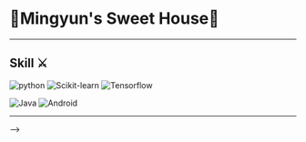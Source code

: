 # 📌Mingyun's Sweet House🎪
------------------------------------
## Skill ⚔️
![python](https://img.shields.io/badge/Python-3776AB.svg?&style=for-the-badge&logo=Python&logoColor=yellow)
![Scikit-learn](https://img.shields.io/badge/scikitlearn-F7931E.svg?&style=for-the-badge&logo=scikitlearn&logoColor=blue)
![Tensorflow](https://img.shields.io/badge/TensorFlow-FF6F00.svg?&style=for-the-badge&logo=TensorFlow&logoColor=white)


![Java](http://img.shields.io/badge/Java-007396.svg?&style=for-the-badge&logo=Java&logoColor=red)
![Android](http://img.shields.io/badge/Android-3DDC84.svg?&style=for-the-badge&logo=Android&logoColor=white)

-------------------------------
<!--
###### 2021.03 ~ 2022.02 MLPA 학부연구생

###### 2021.08 한국영상자료원 영화 빅데이터 구축･활용 과제 발굴을 위한 아이디어 공모전 장려상

###### 2021.11 글로벌창업혁신센터 빅데이터를 활용한 스마트 시티 & 캠퍼스 창업 아이디어 공모전 장려상

###### 2022.01 ~ 2022.02 Naver Connect Boostcourse AI Basic 1기

###### 2022.03 DACON 손동작 분류 경진대회 (23/365)

###### 2022.04 ~ DACON Computer Vision 이상치 탐지 알고리즘 경진대회

###### 2022.04 DeepLearning.AI-TensorFlow-Developer 수료

###### 2023.02 모두의아이디어랩 libero

###### 2022.05 ~ Interminds AI Vision Researcher 재직 중

----------------------------------

![snake gif](https://github.com/mingun0112/mingun0112/blob/output/github-contribution-grid-snake.svg)


[![Anurag's github stats](https://github-readme-stats.vercel.app/api?username=mingun0112)](https://github.com/anuraghazra/github-readme-stats)
<!--
**mingun0112/mingun0112** is a ✨ _special_ ✨ repository because its `README.md` (this file) appears on your GitHub profile.


Here are some ideas to get you started:

- 🔭 I’m currently working on ...
- 🌱 I’m currently learning ...
- 👯 I’m looking to collaborate on ...
- 🤔 I’m looking for help with ...
- 💬 Ask me about ...
- 📫 How to reach me: ...
- 😄 Pronouns: ...
- ⚡ Fun fact: ...
-->
-->
